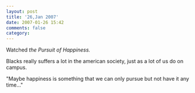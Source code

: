```yaml
---
layout: post
title: '26,Jan 2007'
date: 2007-01-26 15:42
comments: false
category: 
---
```

    

Watched _the Pursuit of Happiness._

Blacks really suffers a lot in the american society, just as a lot of us do on campus.

"Maybe happiness is something that we can only pursue but not have it any time..."

